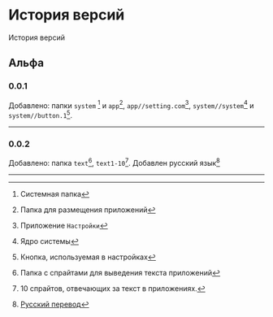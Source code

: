 # История версий 
История версий
## Альфа 
### 0.0.1
Добавлено: папки `system` [^f_system] и `app`[^f_app], `app//setting.com`[^setting.com], `system//system`[^system] и `system//button.1`[^button.1].
<hr>

### 0.0.2
Добавлено: папка `text`[^f_text],
`text1-10`[^text1-10].
Добавлен русский язык[^ru_lang]
<hr>

[^f_system]:Системная папка
[^f_app]:Папка для размещения приложений
[^f_text]:Папка с спрайтами для выведения текста приложений
[^setting.com]:Приложение `Настройки`
[^system]:Ядро системы
[^button.1]:Кнопка, используемая в настройках
[^text1-10]:10 спрайтов, отвечающих за текст в приложениях.
[^ru_lang]:[Русский перевод](lang/ru.md)
